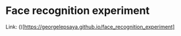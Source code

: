 # Face recognition experiment

Link: ()[https://georgelepsaya.github.io/face_recognition_experiment]
